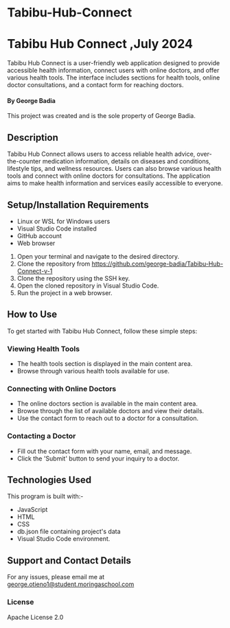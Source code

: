 # Tabibu-Hub-Connect


# Tabibu Hub Connect ,July 2024

Tabibu Hub Connect is a user-friendly web application designed to provide accessible health information, connect users with online doctors, and offer various health tools. The interface includes sections for health tools, online doctor consultations, and a contact form for reaching doctors.

#### By **George Badia**

This project was created and is the sole property of George Badia.

## Description

Tabibu Hub Connect allows users to access reliable health advice, over-the-counter medication information, details on diseases and conditions, lifestyle tips, and wellness resources. Users can also browse various health tools and connect with online doctors for consultations. The application aims to make health information and services easily accessible to everyone.


## Setup/Installation Requirements

- Linux or WSL for Windows users
- Visual Studio Code installed
- GitHub account
- Web browser


1. Open your terminal and navigate to the desired directory.
2. Clone the repository from https://github.com/george-badia/Tabibu-Hub-Connect-v-1
3. Clone the repository using the SSH key.
4. Open the cloned repository in Visual Studio Code.
5. Run the project in a web browser.

## How to Use

To get started with Tabibu Hub Connect, follow these simple steps:

   ### Viewing Health Tools
- The health tools section is displayed in the main content area.
- Browse through various health tools available for use.

### Connecting with Online Doctors
- The online doctors section is available in the main content area.
- Browse through the list of available doctors and view their details.
- Use the contact form to reach out to a doctor for a consultation.

### Contacting a Doctor
- Fill out the contact form with your name, email, and message.
- Click the 'Submit' button to send your inquiry to a doctor.

## Technologies Used

This program is built with:-

- JavaScript
- HTML  
- CSS
- db.json file containing project's data  
- Visual Studio Code environment. 

## Support and Contact Details

For any issues, please email me at george.otieno1@student.moringaschool.com

### License

Apache License 2.0
